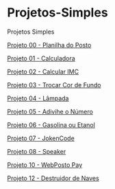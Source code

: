 # Projetos-Simples

Projetos Simples

<p><a href="https://hugoalbuquerque1993.github.io/Projetos-Simples/p00 planilha do posto/index.html"> Projeto 00 - Planilha do Posto</a></p>
<p><a href="https://hugoalbuquerque1993.github.io/Projetos-Simples/p01 calculadora/index.html"> Projeto 01 - Calculadora</a></p>
<p><a href="https://hugoalbuquerque1993.github.io/Projetos-Simples/p02 IMC/index.html"> Projeto 02 - Calcular IMC</a></p>
<p><a href="https://hugoalbuquerque1993.github.io/Projetos-Simples/p03 muda cor/index.html"> Projeto 03 - Trocar Cor de Fundo</a></p>
<p><a href="https://hugoalbuquerque1993.github.io/Projetos-Simples/p04 lamp/index.html"> Projeto 04 - Lâmpada</a></p>
<p><a href="https://hugoalbuquerque1993.github.io/Projetos-Simples/p05 adivinhe o numero/index.html"> Projeto 05 - Adivihe o Número</a></p>
<p><a href="https://hugoalbuquerque1993.github.io/Projetos-Simples/p06 gasolina ou etanol/index.html"> Projeto 06 - Gasolina ou Etanol</a></p>
<p><a href="https://hugoalbuquerque1993.github.io/Projetos-Simples/p07 jokencode/index.html"> Projeto 07 - JokenCode</a></p>
<p><a href="https://hugoalbuquerque1993.github.io/Projetos-Simples/p08 Speaker/index.html"> Projeto 08 - Speaker</a></p>
<p><a href="https://hugoalbuquerque1993.github.io/Projetos-Simples/p10 web_posto/index.html"> Projeto 10 - WebPosto Pay</a></p>
<p><a href="https://hugoalbuquerque1993.github.io/Projetos-Simples/p12 destruidor de nave/index.html"> Projeto 12 - Destruidor de Naves</a></p>